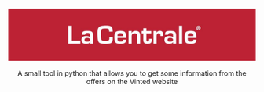 <p align="center">
  <a href="https://raw.githubusercontent.com/QuentinPTT/lacentrale-api/main/lacentrale.jpeg">
    <img src="https://raw.githubusercontent.com/QuentinPTT/lacentrale-api/main/lacentrale.jpeg" alt="Logo">
  </a>
  <p align="center">
    A small tool in python that allows you to get some information from the offers on the Vinted website
  </p>
</p>

